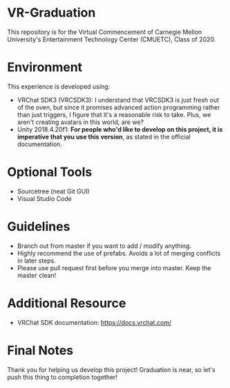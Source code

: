 # VR-Graduation

This repository is for the Virtual Commencement of Carnegie Mellon University's Entertainment Technology Center (CMUETC), Class of 2020.

# Environment

This experience is developed using:
- VRChat SDK3 (VRCSDK3): I understand that VRCSDK3 is just fresh out of the oven, but since it promises advanced action programming rather than just triggers, I figure that it's a reasonable risk to take. Plus, we aren't creating avatars in this world, are we?
- Unity 2018.4.20f1: **For people who'd like to develop on this project, it is imperative that you use this version**, as stated in the official documentation.

# Optional Tools
- Sourcetree (neat Git GUI)
- Visual Studio Code

# Guidelines
- Branch out from master if you want to add / modify anything.
- Highly recommend the use of prefabs.
Avoids a lot of merging conflicts in later steps.
- Please use pull request first before you merge into master. Keep the master clean!

# Additional Resource
- VRChat SDK documentation: https://docs.vrchat.com/

# Final Notes
Thank you for helping us develop this project! Graduation is near, so let's push this thing to completion together!
